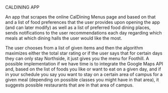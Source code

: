  CALDINING APP
 
 An app that scrapes the online CalDining Menus page and based on that and a list of food preferences that the user provides upon opening the app (and can later modify) as well as a list of preferred food dining places, sends notifications to the user recommendations each day regarding which meals at which dining halls the user would like the most. 
 
The user chooses from a list of given items and then the algorithm maximizes either the total star rating or if the user says that for certain days they can only stay Northside, it just gives you the menu for Foothill. A possible implementation if we have time is to integrate the Google Maps API and, based on the list of foods you like or want to eat on a given day, and if in your schedule you say you want to stay on a certain area of campus for a given meal (depending on possible classes you might have in that area), it suggests possible restaurants that are in that area of campus.

